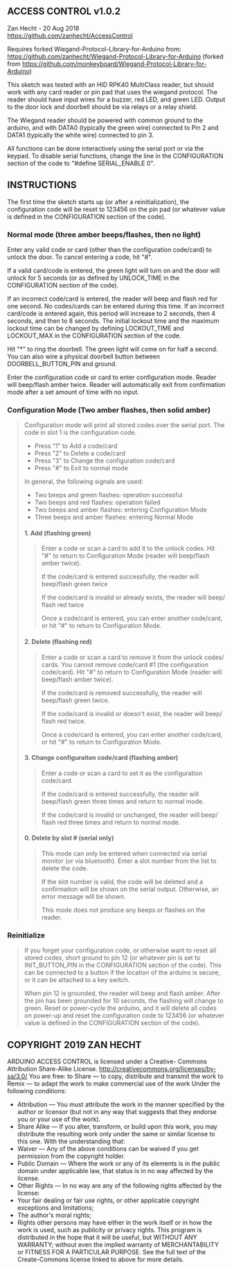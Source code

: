 ## ACCESS CONTROL v1.0.2
Zan Hecht - 20 Aug 2018  
https://github.com/zanhecht/AccessControl

Requires forked Wiegand-Protocol-Library-for-Arduino from:
https://github.com/zanhecht/Wiegand-Protocol-Library-for-Arduino
(forked from https://github.com/monkeyboard/Wiegand-Protocol-Library-for-Arduino)

This sketch was tested with an HID RPK40 MultiClass reader, but should
work with any card reader or pin pad that uses the wiegand protocol.
The reader should have input wires for a buzzer, red LED, and green LED.
Output to the door lock and doorbell should be via relays or a relay
shield.

The Wiegand reader should be powered with common ground to the arduino,
and with DATA0 (typically the green wire) connected to Pin 2 and DATA1
(typically the white wire) connected to pin 3.

All functions can be done interactively using the serial port or via
the keypad. To disable serial functions, change the line in the
CONFIGURATION section of the code to "#define SERIAL_ENABLE 0".

INSTRUCTIONS
------------

The first time the sketch starts up (or after a reinitialization),
the configuration code will be reset to 123456 on the pin pad (or
whatever value is defined in the CONFIGURATION section of the code).

### Normal mode (three amber beeps/flashes, then no light)
Enter any valid code or card (other than the configuration code/card)
to unlock the door. To cancel entering a code, hit "#".

If a valid card/code is entered, the green light will turn on and the
door will unlock for 5 seconds (or as defined by UNLOCK_TIME in the
CONFIGURATION section of the code).

If an incorrect code/card is entered, the reader will beep and flash
red for one second. No codes/cards can be entered during this time. If
an incorrect card/code is entered again, this period will increase to 2
seconds, then 4 seconds, and then to 8 seconds. The initial lockout time
and the maximum lockout time can be changed by defining LOCKOUT_TIME and 
LOCKOUT_MAX in the CONFIGURATION section of the code.

Hit "*" to ring the doorbell. The green light will come on for half a
second. You can also wire a physical doorbell button between
DOORBELL_BUTTON_PIN and ground.

Enter the configuration code or card to enter configuration mode.
Reader will beep/flash amber twice. Reader will automatically exit from
confirmation mode after a set amount of time with no input.

### Configuration Mode (Two amber flashes, then solid amber)

> Configuration mode will print all stored codes over the serial port.
> The code in slot 1 is the configuration code.
> 
> * Press "1" to Add a code/card
> * Press "2" to Delete a code/card
> * Press "3" to Change the configuration code/card
> * Press "#" to Exit to normal mode
> 
> In general, the following signals are used:
> * Two beeps and green flashes: operation successful
> * Two beeps and red flashes: operation failed
> * Two beeps and amber flashes: entering Configuration Mode
> * Three beeps and amber flashes: entering Normal Mode
> 
> #### 1. Add (flashing green)
>
> > Enter a code or scan a card to add it to the unlock codes. Hit "#"
> > to return to Configuration Mode (reader will beep/flash amber
> > twice).
> > 
> > If the code/card is entered successfully, the reader will beep/flash
> > green twice
> >
> > If the code/card is invalid or already exists, the reader will beep/
> > flash red twice
> > 
> > Once a code/card is entered, you can enter another code/card, or hit
> > "#" to return to Configuration Mode.
> 
> #### 2. Delete (flashing red)
> 
> > Enter a code or scan a card to remove it from the unlock codes/
> > cards. You cannot remove code/card #1 (the configuration code/card).
> > Hit "#" to return to Configuration Mode (reader will beep/flash amber
> > twice).
> > 
> > If the code/card is removed successfully, the reader will beep/flash
> > green twice.
> > 
> > If the code/card is invalid or doesn't exist, the reader will beep/
> > flash red twice.
> > 
> > Once a code/card is entered, you can enter another code/card, or hit
> > "#" to return to Configuration Mode.
> 
> #### 3. Change configuraiton code/card (flashing amber)
>
> > Enter a code or scan a card to set it as the configuration code/card.
> > 
> > If the code/card is entered successfully, the reader will beep/flash
> > green three times and return to normal mode.
> >
> > If the code/card is invalid or unchanged, the reader will beep/
> > flash red three times and return to normal mode.
>
> #### 0. Delete by slot # (serial only)
>
> > This mode can only be entered when connected via serial monitor (or
> > via bluetooth). Enter a slot number from the list to delete the code.
> > 
> > If the slot number is valid, the code will be deleted and a
> > confirmation will be shown on the serial output. Otherwise, an error
> > message will be shown.
> >
> > This mode does not produce any beeps or flashes on the reader.

### Reinitialize
 
> If you forget your configuration code, or otherwise want to reset all
> stored codes, short ground to pin 12 (or whatever pin is set to
> INIT_BUTTON_PIN in the CONFIGURATION section of the code). This can be
> connected to a button if the location of the arduino is secure, or it
> can be attached to a key switch.
> 
> When pin 12 is grounded, the reader will beep and flash amber. After
> the pin has been grounded for 10 seconds, the flashing will change to
> green. Reset or power-cycle the arduino, and it will delete all codes
> on power-up and reset the configuration code to 123456 (or whatever
> value is defined in the CONFIGURATION section of the code).

## COPYRIGHT 2019 ZAN HECHT
ARDUINO ACCESS CONTROL is licensed under a Creative-
Commons Attribution Share-Alike License.
http://creativecommons.org/licenses/by-sa/3.0/
You are free:
to Share — to copy, distribute and transmit the work
to Remix — to adapt the work
to make commercial use of the work
Under the following conditions:
* Attribution — You must attribute the work in the manner specified
by the author or licensor (but not in any way that suggests that
they endorse you or your use of the work).
* Share Alike — If you alter, transform, or build upon this work,
you may distribute the resulting work only under the same or similar
license to this one.
With the understanding that:
* Waiver — Any of the above conditions can be waived if you get
permission from the copyright holder.
* Public Domain — Where the work or any of its elements is in the
public domain under applicable law, that status is in no way
affected by the license.
* Other Rights — In no way are any of the following rights affected
by the license:
* Your fair dealing or fair use rights, or other applicable
copyright exceptions and limitations;
* The author's moral rights;
* Rights other persons may have either in the work itself or in
how the work is used, such as publicity or privacy rights.
This program is distributed in the hope that it will be useful,
but WITHOUT ANY WARRANTY; without even the implied warranty of
MERCHANTABILITY or FITNESS FOR A PARTICULAR PURPOSE. See the full
text of the Create-Commons license linked to above for more details.
